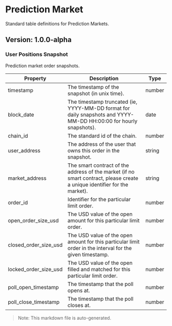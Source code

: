 # Prediction Market

Standard table definitions for Prediction Markets.

## Version: 1.0.0-alpha

### User Positions Snapshot

Prediction market order snapshots.

| Property                | Description                                               | Type   |
|-------------------------|-----------------------------------------------------------|--------|
| timestamp                | The timestamp of the snapshot (in unix time).             | number |
| block_date               | The timestamp truncated (ie, YYYY-MM-DD format for daily snapshots and YYYY-MM-DD HH:00:00 for hourly snapshots). | date |
| chain_id                 | The standard id of the chain.                             | number |
| user_address             | The address of the user that owns this order in the snapshot. | string |
| market_address           | The smart contract of the address of the market (if no smart contract, please create a unique identifier for the market). | string |
| order_id                 | Identifier for the particular limit order.                | number |
| open_order_size_usd      | The USD value of the open amount for this particular limit order. | number |
| closed_order_size_usd    | The USD value of the open amount for this particular limit order in the interval for the given timestamp. | number |
| locked_order_size_usd    | The USD value of the open filled and matched for this particular limit order. | number |
| poll_open_timestamp      | The timestamp that the poll opens at.                     | number |
| poll_close_timestamp     | The timestamp that the poll closes at.                    | number |

> Note: This markdown file is auto-generated.
